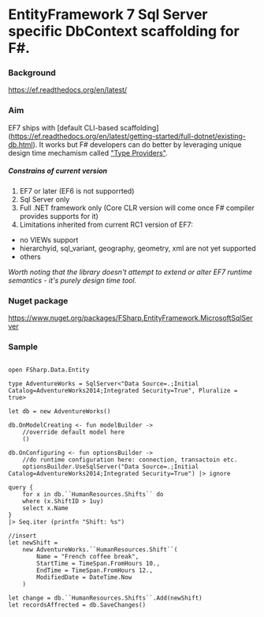 # EntityFramework 7 Sql Server specific DbContext scaffolding for F#.

### Background

https://ef.readthedocs.org/en/latest/

### Aim

EF7 ships with [default CLI-based scaffolding] (https://ef.readthedocs.org/en/latest/getting-started/full-dotnet/existing-db.html). It works but F# developers can do better by leveraging unique design time mechamism called ["Type Providers"](https://msdn.microsoft.com/en-us/library/hh156509.aspx).

##### Constrains of current version 

1. EF7 or later (EF6 is not supporrted)
2. Sql Server only
3. Full .NET framework only (Core CLR version will come once F# compiler provides supports for it)
4. Limitations inherited from current RC1 version of EF7: 
  * no VIEWs support
  * hierarchyid, sql_variant, geography, geometry, xml are not yet supported
  * others

*Worth noting that the library doesn't attempt to extend or alter EF7 runtime semantics - it's purely design time tool.* 

### Nuget package 

https://www.nuget.org/packages/FSharp.EntityFramework.MicrosoftSqlServer

### Sample

```F#

open FSharp.Data.Entity

type AdventureWorks = SqlServer<"Data Source=.;Initial Catalog=AdventureWorks2014;Integrated Security=True", Pluralize = true>

let db = new AdventureWorks()

db.OnModelCreating <- fun modelBuilder -> 
    //override default model here
    ()

db.OnConfiguring <- fun optionsBuilder -> 
    //do runtime configuration here: connection, transactoin etc.
    optionsBuilder.UseSqlServer("Data Source=.;Initial Catalog=AdventureWorks2014;Integrated Security=True") |> ignore

query {
    for x in db.``HumanResources.Shifts`` do
    where (x.ShiftID > 1uy)
    select x.Name
}
|> Seq.iter (printfn "Shift: %s")

//insert
let newShift = 
    new AdventureWorks.``HumanResources.Shift``(
        Name = "French coffee break", 
        StartTime = TimeSpan.FromHours 10., 
        EndTime = TimeSpan.FromHours 12.,
        ModifiedDate = DateTime.Now
    )

let change = db.``HumanResources.Shifts``.Add(newShift) 
let recordsAffrected = db.SaveChanges()

```
